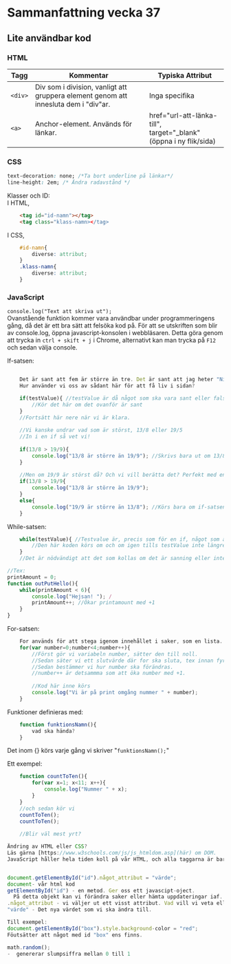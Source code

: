 # Sammanfattning vecka 37

## Lite användbar kod

### HTML

|Tagg|Kommentar|Typiska Attribut|
|----|---------|----------------|
|```<div>```|Div som i division, vanligt att gruppera element genom att innesluta dem i "div"ar.| Inga specifika|
|```<a>```|Anchor-element. Används för länkar.|href="url-att-länka-till", <br> target="&#95;blank"(öppna i ny flik/sida)|



### CSS
```css
text-decoration: none; /*Ta bort underline på länkar*/
line-height: 2em; /* Ändra radavstånd */
```

Klasser och ID:  
I HTML, 
```html
    <tag id="id-namn"></tag>
    <tag class="klass-namn></tag>
```
I CSS,  
```css
    #id-namn{
        diverse: attribut;
    }
    .klass-namn{
        diverse: attribut;
    }
```
### JavaScript
`console.log("Text att skriva ut");`  
Ovanstående funktion kommer vara användbar under programmeringens gång, då det är ett bra sätt att felsöka kod på.
För att se utskriften som blir av console.log, öppna javascript-konsolen i webbläsaren. Detta göra genom att trycka in `ctrl + skift + j` i Chrome, alternativt kan man trycka på `F12` och sedan välja console.

If-satsen:
```javascript

    Det är sant att fem är större än tre. Det är sant att jag heter "Nic". Det är falskt att jag äger en Mac.  
    Hur använder vi oss av sådant här för att få liv i sidan?

    if(testValue){ //testValue är då något som ska vara sant eller falskt
        //Kör det här om det ovanför är sant
    }
    //Fortsätt här nere när vi är klara.
    
    //Vi kanske undrar vad som är störst, 13/8 eller 19/5
    //In i en if så vet vi!  
    
    if(13/8 > 19/9){
        console.log("13/8 är större än 19/9"); //Skrivs bara ut om 13/8 ÄR större än 19/9.
    }
    
    //Men om 19/9 är störst då? Och vi vill berätta det? Perfekt med en "else"
    if(13/8 > 19/9{
        console.log("13/8 är större än 19/9");
    }
    else{
        console.log("19/9 är större än 13/8"); //Körs bara om if-satsen inte var sann
    }
```

While-satsen:
```javascript
    while(testValue){ //Testvalue är, precis som för en if, något som är sant eller falskt.
        //Den här koden körs om och om igen tills testValue inte längre är sann.
    }
    //Det är nödvändigt att det som kollas om det är sanning eller inte, uppdateras på något sätt/ändrar värde. Annars kommer vi vara fast i while-loopen för alltid!  

//Tex:
printAmount = 0;
function outPutHello(){
    while(printAmount < 6){
        console.log("Hejsan! "); /
        printAmount++; //Ökar printamount med +1
    }
}

```

For-satsen:
```javascript
    For används för att stega igenom innehållet i saker, som en lista.
    for(var number=0;number<4;number++){
        //Först gör vi variabeln number, sätter den till noll.
        //Sedan säter vi ett slutvärde där for ska sluta, tex innan fyra
        //Sedan bestämmer vi hur number ska förändras. 
        //number++ är detsammma som att öka number med +1.
        
        //Kod här inne körs
        console.log("Vi är på print omgång nummer " + number);
    }
```

Funktioner definieras med:
```javascript
    function funktionsNamn(){
        vad ska hända?
    }
```
Det inom {} körs varje gång vi skriver "`funktionsNamn();`"

Ett exempel:  
```javascript
    function countToTen(){
        for(var x=1; x<11; x++){
            console.log("Nummer " + x);
        }
    }
    //och sedan kör vi
    countToTen();
    countToTen();
    
    //Blir väl mest yrt?

Ändring av HTML eller CSS?
Läs gärna [https://www.w3schools.com/js/js_htmldom.asp](här) om DOM.
JavaScript håller hela tiden koll på vår HTML, och alla taggarna är bara objekt i dokumentet(hemsidan).


document.getElementById("id").något_attribut = "värde";
document- vår html kod
getElementById("id") - en metod. Ger oss ett javascipt-oject.
  På detta objekt kan vi förändra saker eller hämta uppdateringar iaf.
.något_attribut - vi väljer ut ett visst attribut. Vad vill vi veta eller ändra på?
"värde" - Det nya värdet som vi ska ändra till.

Till exempel:
document.getElementById("box").style.background-color = "red";
Föutsätter att något med id "box" ens finns.

math.random();
-  genererar slumpsiffra mellan 0 till 1
